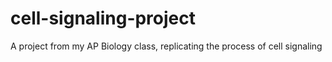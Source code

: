 # cell-signaling-project
A project from my AP Biology class, replicating the process of cell signaling
